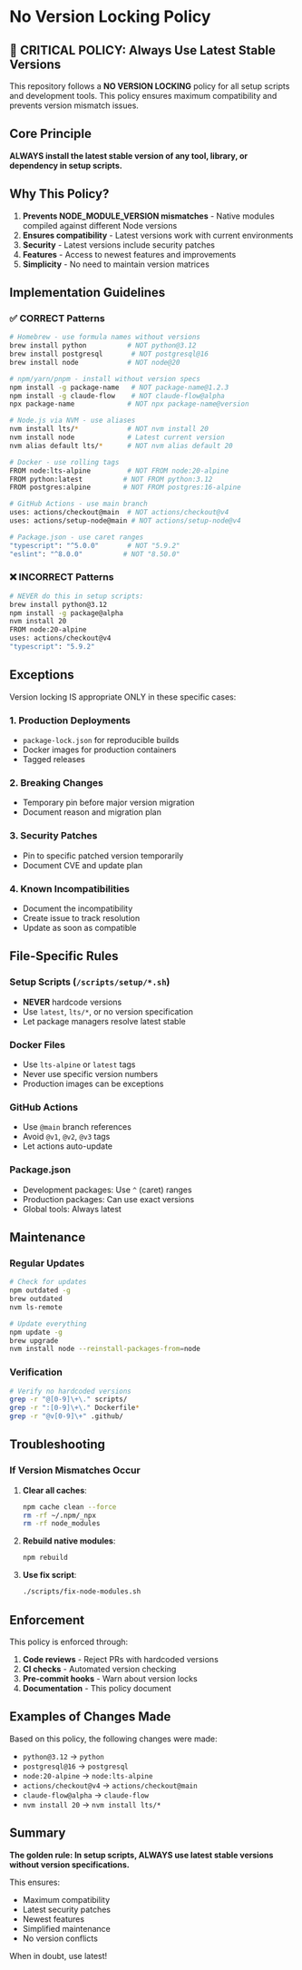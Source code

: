 # No Version Locking Policy

## 🚨 CRITICAL POLICY: Always Use Latest Stable Versions

This repository follows a **NO VERSION LOCKING** policy for all setup scripts and development tools. This policy ensures maximum compatibility and prevents version mismatch issues.

## Core Principle

**ALWAYS install the latest stable version of any tool, library, or dependency in setup scripts.**

## Why This Policy?

1. **Prevents NODE_MODULE_VERSION mismatches** - Native modules compiled against different Node versions
2. **Ensures compatibility** - Latest versions work with current environments
3. **Security** - Latest versions include security patches
4. **Features** - Access to newest features and improvements
5. **Simplicity** - No need to maintain version matrices

## Implementation Guidelines

### ✅ CORRECT Patterns

```bash
# Homebrew - use formula names without versions
brew install python          # NOT python@3.12
brew install postgresql       # NOT postgresql@16
brew install node            # NOT node@20

# npm/yarn/pnpm - install without version specs
npm install -g package-name   # NOT package-name@1.2.3
npm install -g claude-flow    # NOT claude-flow@alpha
npx package-name             # NOT npx package-name@version

# Node.js via NVM - use aliases
nvm install lts/*            # NOT nvm install 20
nvm install node             # Latest current version
nvm alias default lts/*      # NOT nvm alias default 20

# Docker - use rolling tags
FROM node:lts-alpine         # NOT FROM node:20-alpine
FROM python:latest          # NOT FROM python:3.12
FROM postgres:alpine        # NOT FROM postgres:16-alpine

# GitHub Actions - use main branch
uses: actions/checkout@main  # NOT actions/checkout@v4
uses: actions/setup-node@main # NOT actions/setup-node@v4

# Package.json - use caret ranges
"typescript": "^5.0.0"       # NOT "5.9.2"
"eslint": "^8.0.0"          # NOT "8.50.0"
```

### ❌ INCORRECT Patterns

```bash
# NEVER do this in setup scripts:
brew install python@3.12
npm install -g package@alpha
nvm install 20
FROM node:20-alpine
uses: actions/checkout@v4
"typescript": "5.9.2"
```

## Exceptions

Version locking IS appropriate ONLY in these specific cases:

### 1. Production Deployments
- `package-lock.json` for reproducible builds
- Docker images for production containers
- Tagged releases

### 2. Breaking Changes
- Temporary pin before major version migration
- Document reason and migration plan

### 3. Security Patches
- Pin to specific patched version temporarily
- Document CVE and update plan

### 4. Known Incompatibilities
- Document the incompatibility
- Create issue to track resolution
- Update as soon as compatible

## File-Specific Rules

### Setup Scripts (`/scripts/setup/*.sh`)
- **NEVER** hardcode versions
- Use `latest`, `lts/*`, or no version specification
- Let package managers resolve latest stable

### Docker Files
- Use `lts-alpine` or `latest` tags
- Never use specific version numbers
- Production images can be exceptions

### GitHub Actions
- Use `@main` branch references
- Avoid `@v1`, `@v2`, `@v3` tags
- Let actions auto-update

### Package.json
- Development packages: Use `^` (caret) ranges
- Production packages: Can use exact versions
- Global tools: Always latest

## Maintenance

### Regular Updates

```bash
# Check for updates
npm outdated -g
brew outdated
nvm ls-remote

# Update everything
npm update -g
brew upgrade
nvm install node --reinstall-packages-from=node
```

### Verification

```bash
# Verify no hardcoded versions
grep -r "@[0-9]\+\." scripts/
grep -r ":[0-9]\+\." Dockerfile*
grep -r "@v[0-9]\+" .github/
```

## Troubleshooting

### If Version Mismatches Occur

1. **Clear all caches**:
   ```bash
   npm cache clean --force
   rm -rf ~/.npm/_npx
   rm -rf node_modules
   ```

2. **Rebuild native modules**:
   ```bash
   npm rebuild
   ```

3. **Use fix script**:
   ```bash
   ./scripts/fix-node-modules.sh
   ```

## Enforcement

This policy is enforced through:

1. **Code reviews** - Reject PRs with hardcoded versions
2. **CI checks** - Automated version checking
3. **Pre-commit hooks** - Warn about version locks
4. **Documentation** - This policy document

## Examples of Changes Made

Based on this policy, the following changes were made:

- `python@3.12` → `python`
- `postgresql@16` → `postgresql`  
- `node:20-alpine` → `node:lts-alpine`
- `actions/checkout@v4` → `actions/checkout@main`
- `claude-flow@alpha` → `claude-flow`
- `nvm install 20` → `nvm install lts/*`

## Summary

**The golden rule: In setup scripts, ALWAYS use latest stable versions without version specifications.**

This ensures:
- Maximum compatibility
- Latest security patches
- Newest features
- Simplified maintenance
- No version conflicts

When in doubt, use latest!